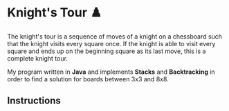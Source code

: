 # Knight's Tour :chess_pawn:
The knight's tour is a sequence of moves of a knight on a chessboard such that the knight visits every square once. If the knight is able to visit every square and ends up on the beginning square as its last move, this is a complete knight tour.

My program written in **Java** and implements **Stacks** and **Backtracking** in order to find a solution for boards between 3x3 and 8x8.

## Instructions

